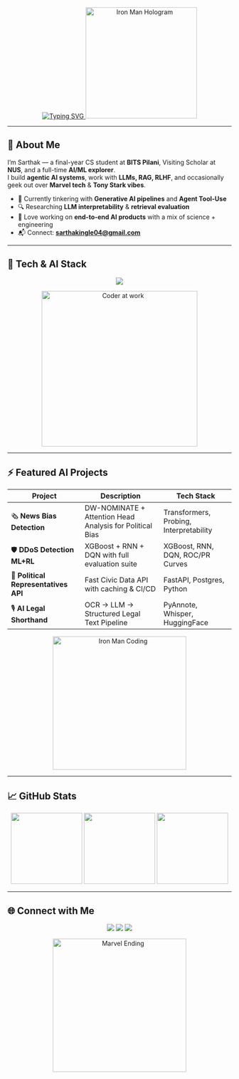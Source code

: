 <div align="center">

  <!-- Typing banner -->
  <a href="https://git.io/typing-svg">
    <img src="https://readme-typing-svg.demolab.com?font=Fira+Code&weight=700&size=28&pause=1000&duration=2000&color=FF3CAC&center=true&vCenter=true&width=800&lines=Sarthak+Ingle;AI+Engineer+%7C+LLM+Tinkerer;Final-year+CS+@+BITS+Pilani;Visiting+Scholar+%7C+NUS;Building+Intelligent+Systems+That+Ship" alt="Typing SVG">
  </a>

  <!-- Iron Man hologram gif -->
  <img src="https://media.giphy.com/media/3o7abB06u9bNzA8lu8/giphy.gif" width="250" alt="Iron Man Hologram"/>
</div>

---

## 🧠 About Me
I’m Sarthak — a final-year CS student at **BITS Pilani**, Visiting Scholar at **NUS**, and a full-time **AI/ML explorer**.  
I build **agentic AI systems**, work with **LLMs, RAG, RLHF**, and occasionally geek out over **Marvel tech** & **Tony Stark vibes**.

- 🚀 Currently tinkering with **Generative AI pipelines** and **Agent Tool-Use**  
- 🔍 Researching **LLM interpretability** & **retrieval evaluation**  
- 🎯 Love working on **end-to-end AI products** with a mix of science + engineering  
- 📬 Connect: **sarthakingle04@gmail.com**  

---

## 🦾 Tech & AI Stack
<p align="center">
  <img src="https://skillicons.dev/icons?i=python,pytorch,tensorflow,scikitlearn,huggingface,fastapi,flask,react,postgres,git,docker&theme=dark" />
</p>

<p align="center">
  <img src="https://media.giphy.com/media/LMcB8XospGZO8UQq87/giphy.gif" width="350" alt="Coder at work"/>
</p>

---

## ⚡ Featured AI Projects
| Project | Description | Tech Stack |
|---------|-------------|------------|
| 🗞️ **News Bias Detection** | DW-NOMINATE + Attention Head Analysis for Political Bias | Transformers, Probing, Interpretability |
| 🛡️ **DDoS Detection ML+RL** | XGBoost + RNN + DQN with full evaluation suite | XGBoost, RNN, DQN, ROC/PR Curves |
| 🧩 **Political Representatives API** | Fast Civic Data API with caching & CI/CD | FastAPI, Postgres, Python |
| 🎙️ **AI Legal Shorthand** | OCR → LLM → Structured Legal Text Pipeline | PyAnnote, Whisper, HuggingFace |

<p align="center">
  <img src="https://media.giphy.com/media/IThjAlJnD9WNO/giphy.gif" width="300" alt="Iron Man Coding"/>
</p>

---

## 📈 GitHub Stats
<div align="center">
  <img src="https://github-readme-stats.vercel.app/api?username=sarth-04&show_icons=true&theme=radical&hide_border=true&count_private=true" height="160"/>
  <img src="https://github-readme-streak-stats.herokuapp.com/?user=sarth-04&theme=radical&hide_border=true" height="160"/>
  <img src="https://github-readme-stats.vercel.app/api/top-langs/?username=sarth-04&layout=compact&theme=radical&hide_border=true" height="160"/>
</div>

---

## 🌐 Connect with Me
<p align="center">
  <a href="https://linkedin.com/in/sarthak-ingle"><img src="https://img.shields.io/badge/LinkedIn-0077B5?logo=linkedin&logoColor=white&style=for-the-badge"/></a>
  <a href="https://x.com/YourTwitterHandle"><img src="https://img.shields.io/badge/X-000000?logo=x&logoColor=white&style=for-the-badge"/></a>
  <a href="mailto:sarthakingle04@gmail.com"><img src="https://img.shields.io/badge/Email-DC2626?logo=gmail&logoColor=white&style=for-the-badge"/></a>
</p>

<p align="center">
  <img src="https://media.giphy.com/media/26AHONQ79FdWZhAI0/giphy.gif" width="300" alt="Marvel Ending"/>
</p>
